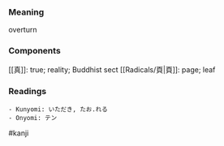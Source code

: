 ### Meaning

overturn

### Components

[[真]]: true; reality; Buddhist sect [[Radicals/頁|頁]]: page; leaf

### Readings

```
- Kunyomi: いただき, たお.れる
- Onyomi: テン
```

#kanji